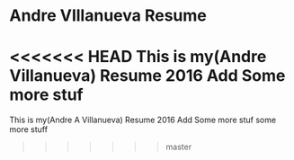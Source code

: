 # Andre VIllanueva Resume
<<<<<<< HEAD
This is my(Andre Villanueva) Resume
2016
Add Some more stuf
=======
This is my(Andre A Villanueva) Resume
2016
Add Some more stuf
some more stuff
>>>>>>> master
